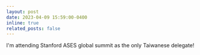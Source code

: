 ```yaml
---
layout: post
date: 2023-04-09 15:59:00-0400
inline: true
related_posts: false
---
```


I'm attending Stanford ASES global summit as the only Taiwanese delegate!
